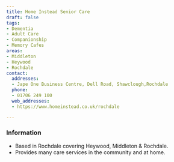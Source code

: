 ```yaml
---
title: Home Instead Senior Care
draft: false
tags:
- Dementia
- Adult Care
- Companionship
- Memory Cafes
areas:
- Middleton
- Heywood
- Rochdale
contact:
  addresses:
  - Jape One Business Centre, Dell Road, Shawclough,Rochdale
  phone:
  - 01706 249 100
  web_addresses:
  - https://www.homeinstead.co.uk/rochdale

---
```


### Information
- Based in Rochdale covering Heywood, Middleton & Rochdale.
- Provides many care services in the community and at home.
